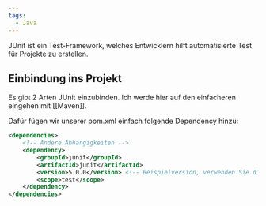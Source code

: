 ```yaml
---
tags:
  - Java
---
```

JUnit ist ein Test-Framework, welches Entwicklern hilft automatisierte Test für Projekte zu erstellen.

## Einbindung ins Projekt

Es gibt 2 Arten JUnit einzubinden. Ich werde hier auf den einfacheren eingehen mit [[Maven]].

Dafür fügen wir unserer pom.xml einfach folgende Dependency hinzu:

```xml
<dependencies>
    <!-- Andere Abhängigkeiten -->
    <dependency>
        <groupId>junit</groupId>
        <artifactId>junit</artifactId>
        <version>5.0.0</version> <!-- Beispielversion, verwenden Sie die gewünschte Version -->
        <scope>test</scope>
    </dependency>
</dependencies>

```